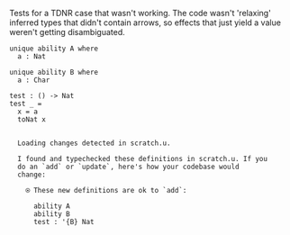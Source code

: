 Tests for a TDNR case that wasn't working. The code wasn't 'relaxing'
inferred types that didn't contain arrows, so effects that just yield
a value weren't getting disambiguated.

``` unison
unique ability A where
  a : Nat

unique ability B where
  a : Char

test : () -> Nat
test _ =
  x = a
  toNat x
```

```ucm

  Loading changes detected in scratch.u.

  I found and typechecked these definitions in scratch.u. If you
  do an `add` or `update`, here's how your codebase would
  change:
  
    ⍟ These new definitions are ok to `add`:
    
      ability A
      ability B
      test : '{B} Nat

```

